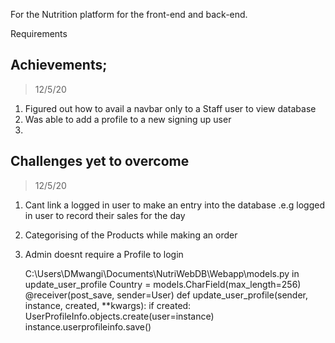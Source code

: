 For the Nutrition platform for the front-end and back-end.

Requirements


## Achievements; 
> 12/5/20 
1. Figured out how to avail a navbar only to a Staff user to view database
2. Was able to add a profile to a new signing up user
3. 

## Challenges yet to overcome
> 12/5/20
1. Cant link a logged in user to make an entry into the database .e.g logged in user to record their sales for the day
2. Categorising of the Products while making an order
3. Admin doesnt require a Profile to login

   C:\Users\DMwangi\Documents\NutriWebDB\Webapp\models.py in update_user_profile
       Country = models.CharField(max_length=256)
   @receiver(post_save, sender=User)
   def update_user_profile(sender, instance, created, **kwargs):
       if created:
           UserProfileInfo.objects.create(user=instance)
       instance.userprofileinfo.save() 

